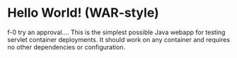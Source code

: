 Hello World! (WAR-style)
===============
f-0 try an approval....
This is the simplest possible Java webapp for testing servlet container deployments.  It should work on any container and requires no other dependencies or configuration.
